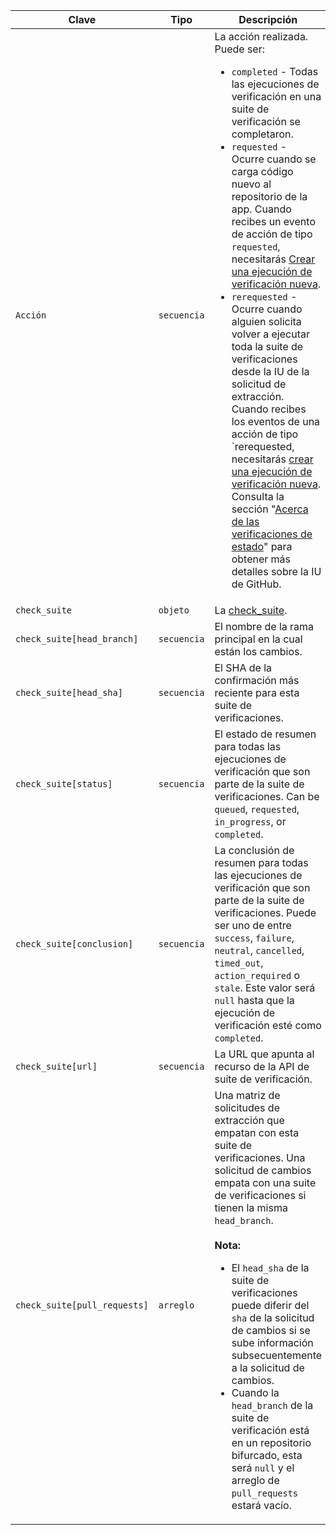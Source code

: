 | Clave                        | Tipo        | Descripción                                                                                                                                                                                                                                                                                                           |
| ---------------------------- | ----------- | --------------------------------------------------------------------------------------------------------------------------------------------------------------------------------------------------------------------------------------------------------------------------------------------------------------------- |
| `Acción`                     | `secuencia` | La acción realizada. Puede ser:<ul><li>`completed` - Todas las ejecuciones de verificación en una suite de verificación se completaron.</li><li>`requested` - Ocurre cuando se carga código nuevo al repositorio de la app. Cuando recibes un evento de acción de tipo `requested`, necesitarás [Crear una ejecución de verificación nueva](/rest/reference/checks#create-a-check-run).</li><li>`rerequested` - Ocurre cuando alguien solicita volver a ejecutar toda la suite de verificaciones desde la IU de la solicitud de extracción. Cuando recibes los eventos de una acción de tipo `rerequested, necesitarás [crear una ejecución de verificación nueva](/rest/reference/checks#create-a-check-run). Consulta la sección "[Acerca de las verificaciones de estado](/articles/about-status-checks#checks)" para obtener más detalles sobre la IU de GitHub.</li></ul>                                                                                                                                                                                                                                                              |
| `check_suite`                | `objeto`    | La [check_suite](/rest/reference/checks#suites).                                                                                                                                                                                                                                                                      |
| `check_suite[head_branch]`   | `secuencia` | El nombre de la rama principal en la cual están los cambios.                                                                                                                                                                                                                                                          |
| `check_suite[head_sha]`      | `secuencia` | El SHA de la confirmación más reciente para esta suite de verificaciones.                                                                                                                                                                                                                                             |
| `check_suite[status]`        | `secuencia` | El estado de resumen para todas las ejecuciones de verificación que son parte de la suite de verificaciones. Can be `queued`, `requested`, `in_progress`, or `completed`.                                                                                                                                             |
| `check_suite[conclusion]`    | `secuencia` | La conclusión de resumen para todas las ejecuciones de verificación que son parte de la suite de verificaciones. Puede ser uno de entre `success`, `failure`, `neutral`, `cancelled`, `timed_out`,  `action_required` o `stale`. Este valor será `null` hasta que la ejecución de verificación esté como `completed`. |
| `check_suite[url]`           | `secuencia` | La URL que apunta al recurso de la API de suite de verificación.                                                                                                                                                                                                                                                      |
| `check_suite[pull_requests]` | `arreglo`   | Una matriz de solicitudes de extracción que empatan con esta suite de verificaciones. Una solicitud de cambios empata con una suite de verificaciones si tienen la misma `head_branch`.<br/><br/>**Nota:**<ul><li>El `head_sha` de la suite de verificaciones puede diferir del `sha` de la solicitud de cambios si se sube información subsecuentemente a la solicitud de cambios.</li><li>Cuando la `head_branch` de la suite de verificación está en un repositorio bifurcado, esta será `null` y el arreglo de `pull_requests` estará vacío.</li></ul>                                                                       |
